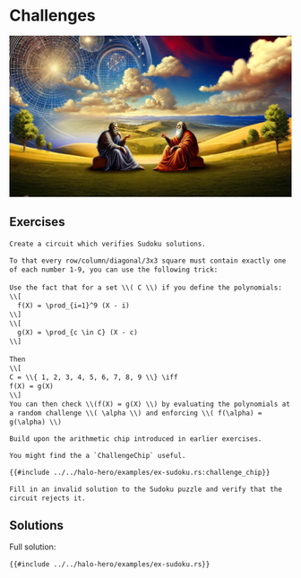 # Challenges

![](./top.webp)

## Exercises

```admonish exercise
Create a circuit which verifies Sudoku solutions.
```

```admonish hint
To that every row/column/diagonal/3x3 square must contain exactly one of each number 1-9, you can use the following trick:

Use the fact that for a set \\( C \\) if you define the polynomials:
\\[
  f(X) = \prod_{i=1}^9 (X - i)
\\]
\\[
  g(X) = \prod_{c \in C} (X - c)
\\]

Then
\\[
C = \\{ 1, 2, 3, 4, 5, 6, 7, 8, 9 \\} \iff
f(X) = g(X)
\\]
You can then check \\(f(X) = g(X) \\) by evaluating the polynomials at a random challenge \\( \alpha \\) and enforcing \\( f(\alpha) = g(\alpha) \\)
```

```admonish hint
Build upon the arithmetic chip introduced in earlier exercises.
```

```admonish hint
You might find the a `ChallengeChip` useful.
```

```rust,noplaypen
{{#include ../../halo-hero/examples/ex-sudoku.rs:challenge_chip}}
```

```admonish exercise
Fill in an invalid solution to the Sudoku puzzle and verify that the circuit rejects it.
```



## Solutions

Full solution:

```rust,noplaypen
{{#include ../../halo-hero/examples/ex-sudoku.rs}}
```
